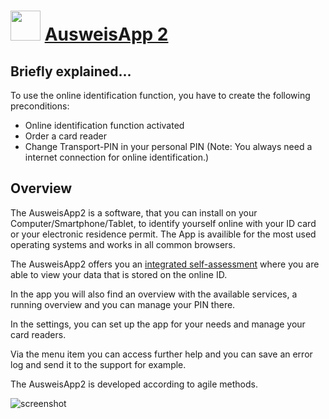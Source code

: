 ﻿# <img src="https://cdn.jsdelivr.net/gh/chtof/chocolatey-packages/automatic/ausweisapp2/ausweisapp2.png" width="48" height="48"/> [AusweisApp 2](https://chocolatey.org/packages/ausweisapp2)

## Briefly explained...
To use the online identification function, you have to create the following preconditions:   

- Online identification function activated
- Order a card reader
- Change Transport-PIN in your personal PIN
(Note: You always need a internet connection for online identification.)

## Overview
The AusweisApp2 is a software, that you can install on your Computer/Smartphone/Tablet, to identify yourself online with your ID card or your electronic residence permit. The App is availible for the most used operating systems and works in all common browsers.

The AusweisApp2 offers you an [integrated self-assessment](https://www.ausweisapp.bund.de/en/online-identification-function/try-it) where you are able to view your data that is stored on the online ID.

In the app you will also find an overview with the available services, a running overview and you can manage your PIN there.

In the settings, you can set up the app for your needs and manage your card readers.

Via the menu item you can access further help and you can save an error log and send it to the support for example.

The AusweisApp2 is developed according to agile methods.

![screenshot](https://cdn.jsdelivr.net/gh/chtof/chocolatey-packages/automatic/ausweisapp2/screenshot.png)